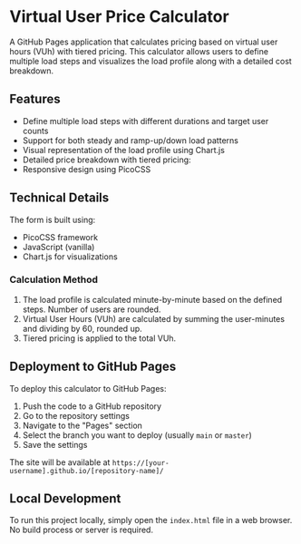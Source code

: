 # Virtual User Price Calculator

A GitHub Pages application that calculates pricing based on virtual user hours (VUh) with tiered pricing. This calculator allows users to define multiple load steps and visualizes the load profile along with a detailed cost breakdown.

## Features

- Define multiple load steps with different durations and target user counts
- Support for both steady and ramp-up/down load patterns
- Visual representation of the load profile using Chart.js
- Detailed price breakdown with tiered pricing:
- Responsive design using PicoCSS

## Technical Details

The form is built using:
- PicoCSS framework
- JavaScript (vanilla)
- Chart.js for visualizations

### Calculation Method

1. The load profile is calculated minute-by-minute based on the defined steps. Number of users are rounded.
2. Virtual User Hours (VUh) are calculated by summing the user-minutes and dividing by 60, rounded up.
3. Tiered pricing is applied to the total VUh.

## Deployment to GitHub Pages

To deploy this calculator to GitHub Pages:

1. Push the code to a GitHub repository
2. Go to the repository settings
3. Navigate to the "Pages" section
4. Select the branch you want to deploy (usually `main` or `master`)
5. Save the settings

The site will be available at `https://[your-username].github.io/[repository-name]/`

## Local Development

To run this project locally, simply open the `index.html` file in a web browser. No build process or server is required.

